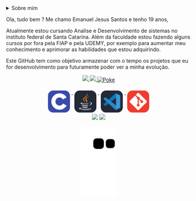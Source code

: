  <details>
 <summary>Sobre mim
  
 Ola, tudo bem ? 
 Me chamo Emanuel Jesus Santos e tenho 19 anos,
  
 Atualmente estou cursando Analise e Desenvolvimento de sistemas no instituto federal de Santa Catarina.
 Além da faculdade estou fazendo alguns cursos por fora pela FIAP e pela UDEMY, por exemplo para aumentar meu conhecimento e aprimorar as habilidades que estou adquirindo.

 Este GitHub tem como objetivo armazenar com o tempo os projetos que eu for desenvolvimento para futuramente poder ver a minha evolução.

<div align="center">
  <a href="https://github.com/Emanuel3k">
  <img height="180em" src="https://github-readme-stats.vercel.app/api?username=Emanuel3k&show_icons=true&theme=midnight-purple&include_all_commits=true&count_private=true"/> 
  <img height="180em" src="https://github-readme-stats.vercel.app/api/top-langs/?username=Emanuel3k&layout=compact&langs_count=7&theme=midnight-purple"/>
   <img align="center"  alt="Poke" src="https://steamuserimages-a.akamaihd.net/ugc/1788515362277971665/E0883FDCC48C2784C3350053FF19C51A5DE0BE2C/">
</div>
<div align="center" style="display: inline_block"><br>
  <img src="https://github.com/tandpfun/skill-icons/blob/main/icons/C.svg" alt="C" height="60" style="vertical-align:top; margin:4px">
<img src="https://github.com/tandpfun/skill-icons/blob/main/icons/Java-Dark.svg" alt="Java" height="60" style="vertical-align:top; margin:4px">
<img src="https://github.com/tandpfun/skill-icons/raw/main/icons/VSCode-Dark.svg" alt="VS Code" height="60" style="vertical-align:top; margin:4px">
<img src="https://github.com/tandpfun/skill-icons/raw/main/icons/Git.svg" alt="Git" height="60" style="vertical-align:top; margin:4px">
</div>
  
<div align="center"> 
  <a href="https://www.instagram.com/_Emanuel3k/" target="_blank"><img src="https://img.shields.io/badge/-Instagram-%23E4405F?style=for-the-badge&logo=instagram&logoColor=white" target="_blank"></a> 
  <a href="https://www.linkedin.com/in/Emanuel3k/" target="_blank"><img src="https://img.shields.io/badge/-LinkedIn-%230077B5?style=for-the-badge&logo=linkedin&logoColor=white" target="_blank"></a>
 
  ![Snake animation](https://github.com/Emanuel3k/Emanuel3k/blob/output/github-contribution-grid-snake.svg)
 
</div>